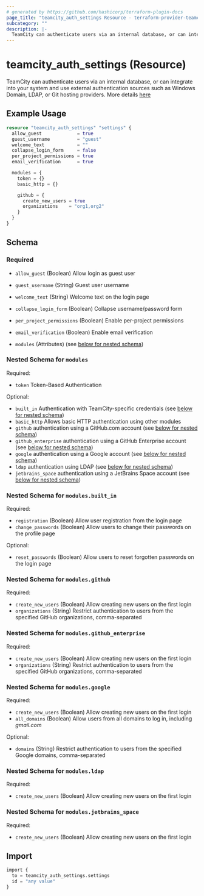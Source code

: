 ```yaml
---
# generated by https://github.com/hashicorp/terraform-plugin-docs
page_title: "teamcity_auth_settings Resource - terraform-provider-teamcity"
subcategory: ""
description: |-
  TeamCity can authenticate users via an internal database, or can integrate into your system and use external authentication sources such as Windows Domain, LDAP, or Git hosting providers. More details here https://www.jetbrains.com/help/teamcity/configuring-authentication-settings.html
---
```


# teamcity_auth_settings (Resource)

TeamCity can authenticate users via an internal database, or can integrate into your system and use external authentication sources such as Windows Domain, LDAP, or Git hosting providers. More details [here](https://www.jetbrains.com/help/teamcity/configuring-authentication-settings.html)

## Example Usage

```terraform
resource "teamcity_auth_settings" "settings" {
  allow_guest             = true
  guest_username          = "guest"
  welcome_text            = ""
  collapse_login_form     = false
  per_project_permissions = true
  email_verification      = true

  modules = {
    token = {}
    basic_http = {}

    github = {
      create_new_users = true
      organizations    = "org1,org2"
    }
  }
}
```

## Schema

### Required

- `allow_guest` (Boolean) Allow login as guest user
- `guest_username` (String) Guest user username
- `welcome_text` (String) Welcome text on the login page
- `collapse_login_form` (Boolean) Collapse username/password form
- `per_project_permissions` (Boolean) Enable per-project permissions
- `email_verification` (Boolean) Enable email verification


- `modules` (Attributes) (see [below for nested schema](#nestedatt--modules))

<a id="nestedatt--modules"></a>
### Nested Schema for `modules`

Required:

- `token` Token-Based Authentication

Optional:

- `built_in` Authentication with TeamCity-specific credentials (see [below for nested schema](#nestedatt--modules--built_in))
- `basic_http` Allows basic HTTP authentication using other modules
- `github` authentication using a GitHub.com account (see [below for nested schema](#nestedatt--modules--github))
- `github_enterprise` authentication using a GitHub Enterprise account (see [below for nested schema](#nestedatt--modules--github_enterprise))
- `google` authentication using a Google account (see [below for nested schema](#nestedatt--modules--google))
- `ldap` authentication using LDAP (see [below for nested schema](#nestedatt--modules--ldap))
- `jetbrains_space` authentication using a JetBrains Space account (see [below for nested schema](#nestedatt--modules--jetbrains_space))

<a id="nestedatt--modules--built_in"></a>
### Nested Schema for `modules.built_in`

Required:

- `registration` (Boolean)  Allow user registration from the login page
- `change_passwords` (Boolean) Allow users to change their passwords on the profile page

Optional:

- `reset_passwords` (Boolean) Allow users to reset forgotten passwords on the login page


<a id="nestedatt--modules--github"></a>
### Nested Schema for `modules.github`

Required:

- `create_new_users` (Boolean) Allow creating new users on the first login
- `organizations` (String) Restrict authentication to users from the specified GitHub organizations, comma-separated


<a id="nestedatt--modules--github_enterprise"></a>
### Nested Schema for `modules.github_enterprise`

Required:

- `create_new_users` (Boolean) Allow creating new users on the first login
- `organizations` (String) Restrict authentication to users from the specified GitHub organizations, comma-separated

<a id="nestedatt--modules--google"></a>
### Nested Schema for `modules.google`

Required:

- `create_new_users` (Boolean)  Allow creating new users on the first login
- `all_domains` (Boolean) Allow users from all domains to log in, including *gmail.com*

Optional:

- `domains` (String) Restrict authentication to users from the specified Google domains, comma-separated

<a id="nestedatt--modules--ldap"></a>
### Nested Schema for `modules.ldap`

Required:

- `create_new_users` (Boolean)  Allow creating new users on the first login


<a id="nestedatt--modules--jetbrains_space"></a>
### Nested Schema for `modules.jetbrains_space`

Required:

- `create_new_users` (Boolean)  Allow creating new users on the first login

## Import

```terraform
import {
  to = teamcity_auth_settings.settings
  id = "any value"
}
```
